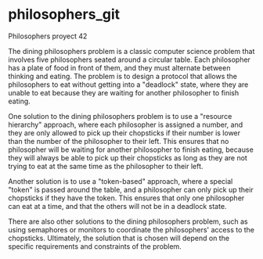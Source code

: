# philosophers_git
Philosophers proyect 42

The dining philosophers problem is a classic computer science problem that involves five philosophers seated around a circular table. Each philosopher has a plate of food in front of them, and they must alternate between thinking and eating. The problem is to design a protocol that allows the philosophers to eat without getting into a "deadlock" state, where they are unable to eat because they are waiting for another philosopher to finish eating.

One solution to the dining philosophers problem is to use a "resource hierarchy" approach, where each philosopher is assigned a number, and they are only allowed to pick up their chopsticks if their number is lower than the number of the philosopher to their left. This ensures that no philosopher will be waiting for another philosopher to finish eating, because they will always be able to pick up their chopsticks as long as they are not trying to eat at the same time as the philosopher to their left.

Another solution is to use a "token-based" approach, where a special "token" is passed around the table, and a philosopher can only pick up their chopsticks if they have the token. This ensures that only one philosopher can eat at a time, and that the others will not be in a deadlock state.

There are also other solutions to the dining philosophers problem, such as using semaphores or monitors to coordinate the philosophers' access to the chopsticks. Ultimately, the solution that is chosen will depend on the specific requirements and constraints of the problem.
